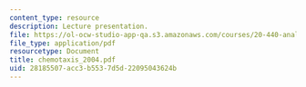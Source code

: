 ```yaml
---
content_type: resource
description: Lecture presentation.
file: https://ol-ocw-studio-app-qa.s3.amazonaws.com/courses/20-440-analysis-of-biological-networks-be-440-fall-2004/28185507acc3b5537d5d22095043624b_chemotaxis_2004.pdf
file_type: application/pdf
resourcetype: Document
title: chemotaxis_2004.pdf
uid: 28185507-acc3-b553-7d5d-22095043624b
---
```

